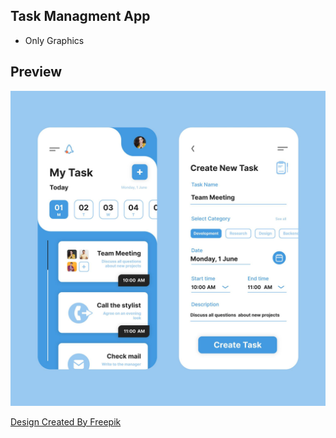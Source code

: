 ## Task Managment App

 * Only Graphics

## Preview

![Plugin example demo](preview.jpg)

[Design Created By Freepik](https://www.freepik.com/free-vector/task-management-app-interface_10251997.htm)
